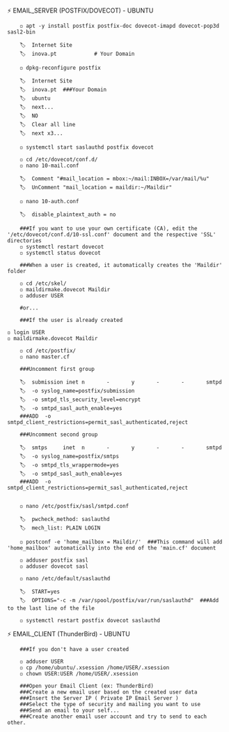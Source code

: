 ⚡ EMAIL_SERVER (POSTFIX/DOVECOT) - UBUNTU

        ◽ apt -y install postfix postfix-doc dovecot-imapd dovecot-pop3d sasl2-bin
	
        🏷️	Internet Site
        🏷️	inova.pt		    # Your Domain

        ◽ dpkg-reconfigure postfix

        🏷️	Internet Site
        🏷️	inova.pt  ###Your Domain
        🏷️	ubuntu
        🏷️	next...
        🏷️	NO
        🏷️	Clear all line
        🏷️	next x3...

        ◽ systemctl start saslauthd postfix dovecot

        ◽ cd /etc/dovecot/conf.d/
        ◽ nano 10-mail.conf

        🏷️	Comment "#mail_location = mbox:~/mail:INBOX=/var/mail/%u"
        🏷️	UnComment "mail_location = maildir:~/Maildir"

        ◽ nano 10-auth.conf

        🏷️	disable_plaintext_auth = no

        ###If you want to use your own certificate (CA), edit the '/etc/dovecot/conf.d/10-ssl.conf' document and the respective 'SSL' directories
        ◽ systemctl restart dovecot
        ◽ systemctl status dovecot

        ###When a user is created, it automatically creates the 'Maildir' folder

        ◽ cd /etc/skel/			
        ◽ maildirmake.dovecot Maildir
        ◽ adduser USER

        #or...

        ###If the user is already created
	
	◽ login USER
	◽ maildirmake.dovecot Maildir

        ◽ cd /etc/postfix/
        ◽ nano master.cf

        ###Uncomment first group

        🏷️ 	submission inet n       -       y       -       -       smtpd
        🏷️	-o syslog_name=postfix/submission
        🏷️	-o smtpd_tls_security_level=encrypt
        🏷️	-o smtpd_sasl_auth_enable=yes
        ###ADD	-o smtpd_client_restrictions=permit_sasl_authenticated,reject

        ###Uncomment second group

        🏷️	smtps     inet  n       -       y       -       -       smtpd
        🏷️	-o syslog_name=postfix/smtps
        🏷️	-o smtpd_tls_wrappermode=yes
        🏷️	-o smtpd_sasl_auth_enable=yes
        ###ADD	-o smtpd_client_restrictions=permit_sasl_authenticated,reject


        ◽ nano /etc/postfix/sasl/smtpd.conf

        🏷️	pwcheck_method: saslauthd
        🏷️	mech_list: PLAIN LOGIN

        ◽ postconf -e 'home_mailbox = Maildir/'  ###This command will add 'home_mailbox' automatically into the end of the 'main.cf' document

        ◽ adduser postfix sasl
        ◽ adduser dovecot sasl

        ◽ nano /etc/default/saslauthd

        🏷️	START=yes
        🏷️	OPTIONS="-c -m /var/spool/postfix/var/run/saslauthd"  ###Add to the last line of the file

        ◽ systemctl restart postfix dovecot saslauthd

⚡ EMAIL_CLIENT (ThunderBird) - UBUNTU

        ###If you don't have a user created

        ◽ adduser USER
        ◽ cp /home/ubuntu/.xsession /home/USER/.xsession
        ◽ chown USER:USER /home/USER/.xsession 

        ###Open your Email Client (ex: ThunderBird)
        ###Create a new email user based on the created user data
        ###Insert the Server IP ( Private IP Email Server )
        ###Select the type of security and mailing you want to use
        ###Send an email to your self...
        ###Create another email user account and try to send to each other.
